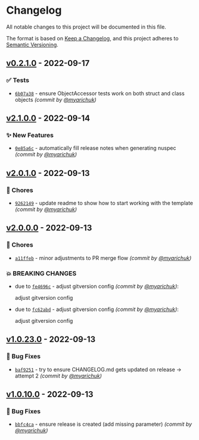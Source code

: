 # Changelog
All notable changes to this project will be documented in this file.

The format is based on [Keep a Changelog](https://keepachangelog.com/en/1.0.0/),
and this project adheres to [Semantic Versioning](https://semver.org/spec/v2.0.0.html).

## [v0.2.1.0] - 2022-09-17
### :white_check_mark: Tests
- [`6b07a38`](https://github.com/myarichuk/ObjectTreeWalker/commit/6b07a38b23228f6517b3547e5450477aa7268d07) - ensure ObjectAccessor tests work on both struct and class objects *(commit by [@myarichuk](https://github.com/myarichuk))*


## [v2.1.0.0] - 2022-09-14
### :sparkles: New Features
- [`0e85a6c`](https://github.com/myarichuk/Library.Template/commit/0e85a6c62eee9c66c38785e062ce8337169c982e) - automatically fill release notes when generating nuspec *(commit by [@myarichuk](https://github.com/myarichuk))*


## [v2.0.1.0] - 2022-09-13
### :wrench: Chores
- [`9262149`](https://github.com/myarichuk/Library.Template/commit/9262149e016f9497ea5a6372e8c79aacd95cf488) - update readme to show how to start working with the template *(commit by [@myarichuk](https://github.com/myarichuk))*


## [v2.0.0.0] - 2022-09-13
### :wrench: Chores
- [`a11ffeb`](https://github.com/myarichuk/Library.Template/commit/a11ffeb94f3f69328dc26b4ab326957c8274eef6) - minor adjustments to PR merge flow *(commit by [@myarichuk](https://github.com/myarichuk))*

### :boom: BREAKING CHANGES
- due to [`fe4696c`](https://github.com/myarichuk/Library.Template/commit/fe4696c697b5f8816131fe7da24af1bf06a0235b) - adjust gitversion config *(commit by [@myarichuk](https://github.com/myarichuk))*:

  adjust gitversion config

- due to [`fc62abd`](https://github.com/myarichuk/Library.Template/commit/fc62abd3cc8cfef87fa337476fd577a30815c32f) - adjust gitversion config *(commit by [@myarichuk](https://github.com/myarichuk))*:

  adjust gitversion config


## [v1.0.23.0] - 2022-09-13
### :bug: Bug Fixes
- [`baf9251`](https://github.com/myarichuk/Library.Template/commit/baf92514fb00d64d4d4f7cfba46e9ebbc5c8be6f) - try to ensure CHANGELOG.md gets updated on release -> attempt 2 *(commit by [@myarichuk](https://github.com/myarichuk))*


## [v1.0.10.0] - 2022-09-13
### :bug: Bug Fixes
- [`bbfc4ca`](https://github.com/myarichuk/Library.Template/commit/bbfc4ca34650fca71e86bbaa3c177ca892bccf85) - ensure release is created (add missing parameter) *(commit by [@myarichuk](https://github.com/myarichuk))*


[v1.0.10.0]: https://github.com/myarichuk/Library.Template/compare/v1.0.9.0...v1.0.10.0
[v1.0.23.0]: https://github.com/myarichuk/Library.Template/compare/v1.0.22.0...v1.0.23.0
[v2.0.0.0]: https://github.com/myarichuk/Library.Template/compare/v1.0.23.0...v2.0.0.0
[v2.0.1.0]: https://github.com/myarichuk/Library.Template/compare/v2.0.0.0...v2.0.1.0
[v2.1.0.0]: https://github.com/myarichuk/Library.Template/compare/v2.0.1.0...v2.1.0.0
[v0.2.1.0]: https://github.com/myarichuk/ObjectTreeWalker/compare/v0.2.0.0...v0.2.1.0
